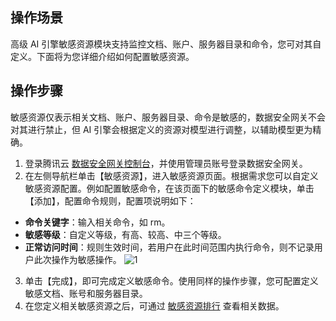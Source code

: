 ## 操作场景
高级 AI 引擎敏感资源模块支持监控文档、账户、服务器目录和命令，您可对其自定义。下面将为您详细介绍如何配置敏感资源。


## 操作步骤
敏感资源仅表示相关文档、账户、服务器目录、命令是敏感的，数据安全网关不会对其进行禁止，但 AI 引擎会根据定义的资源对模型进行调整，以辅助模型更为精确。

1. 登录腾讯云 [数据安全网关控制台](https://console.cloud.tencent.com/cds/dasb)，并使用管理员账号登录数据安全网关。
2. 在左侧导航栏单击【敏感资源】，进入敏感资源页面。根据需求您可以自定义敏感资源配置。例如配置敏感命令，在该页面下的敏感命令定义模块，单击【添加】，配置命令规则，配置项说明如下：
 - **命令关键字**：输入相关命令，如 rm。
 - **敏感等级**：自定义等级，有高、较高、中三个等级。
 - **正常访问时间**：规则生效时间，若用户在此时间范围内执行命令，则不记录用户此次操作为敏感操作。
![1](https://main.qcloudimg.com/raw/a596e3b8f2c96f9d2502fbed2ce58f11.png)
3. 单击【完成】，即可完成定义敏感命令。使用同样的操作步骤，您可配置定义敏感文档、账号和服务器目录。
4. 在您定义相关敏感资源之后，可通过 [敏感资源排行](https://cloud.tencent.com/document/product/1025/32682#.E6.95.8F.E6.84.9F.E8.B5.84.E6.BA.90.E6.8E.92.E8.A1.8C) 查看相关数据。

